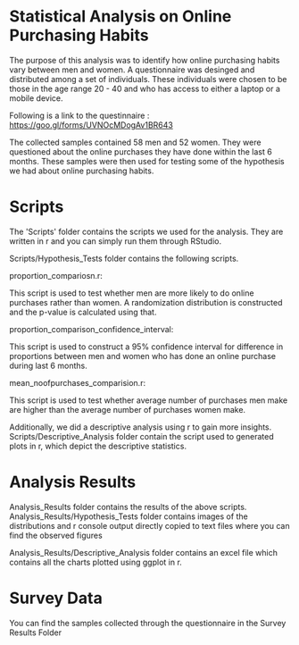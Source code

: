 # Statistical Analysis on Online Purchasing Habits
The purpose of this analysis was to identify how online purchasing habits vary between men and women.
A questionnaire was desinged and distributed among a set of individuals. These individuals were chosen to be those in the age range 20 - 40 and who has access to either a laptop or a mobile device.

Following is a link to the questinnaire : https://goo.gl/forms/UVNOcMDogAv1BR643

The collected samples contained 58 men and 52 women.
They were questioned about the online purchases they have done within the last 6 months.
These samples were then used for testing some of the hypothesis we had about online purchasing habits.

# Scripts

The 'Scripts' folder contains the scripts we used for the analysis. They are written in r and you can simply run them through RStudio.

Scripts/Hypothesis_Tests folder contains the following scripts.

proportion_compariosn.r:

This script is used to test whether men are more likely to do online purchases rather than women. A randomization distribution is constructed and the p-value is calculated using that.

proportion_comparison_confidence_interval:

This script is used to construct a 95% confidence interval for difference in proportions between men and women who has done an online purchase during last 6 months.

mean_noofpurchases_comparision.r:

This script is used to test whether average number of purchases men make are higher than the average number of purchases women make.

Additionally, we did a descriptive analysis using r to gain more insights.
Scripts/Descriptive_Analysis folder contain the script used to generated plots in r, which depict the descriptive statistics.

# Analysis Results

Analysis_Results folder contains the results of the above scripts. 
Analysis_Results/Hypothesis_Tests folder contains images of the distributions and r console output directly copied to text files where you can find the observed figures

Analysis_Results/Descriptive_Analysis folder contains an excel file which contains all the charts plotted using ggplot in r.

# Survey Data

You can find the samples collected through the questionnaire in the Survey Results Folder
